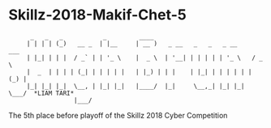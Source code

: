 # Skillz-2018-Makif-Chet-5
          _   _   _           _         ____                                 
         | | | | (_)   __ _  | |__     | __ )   _ __   _   _   _ __     ___  
         | |_| | | |  / _` | | '_ \    |  _ \  | '__| | | | | | '_ \   / _ \ 
         |  _  | | | | (_| | | | | |   | |_) | | |    | |_| | | | | | | (_) |
         |_| |_| |_|  \__, | |_| |_|   |____/  |_|     \__,_| |_| |_|  \___/  *LIAM TARI*
                      |___/                                                     
The 5th place before playoff of the Skillz 2018 Cyber Competition
